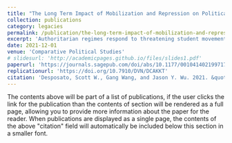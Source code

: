 ```yaml
---
title: "The Long Term Impact of Mobilization and Repression on Political Trust"
collection: publications
category: legacies
permalink: /publication/the-long-term-impact-of-mobilization-and-repression-on-political-trust-2021
excerpt: 'Authoritarian regimes respond to threatening student movements with repression and censorship. In many cases, failed movements are effectively erased from public memory. Do such movements affect long-term attitudes? We use a survey of college graduates to measure the impact of a failed student movement. Some of our respondents began college immediately before a major protest; others started after the movement had been suppressed. Using a fuzzy regression discontinuity, we find that individuals who attended college during the movement are significantly less likely to trust the government, more than 25years later, than individuals who enrolled after the protests. The effects are strongest for trust in the central government, and weakest for local government. These results are robust to a range of specifications, and show that the experience of mass mobilization and state repression can have a long-term impact on public attitudes, even if the event in question remains taboo.'
date: 2021-12-01
venue: 'Comparative Political Studies'
# slidesurl: 'http://academicpages.github.io/files/slides1.pdf'
paperurl: 'https://journals.sagepub.com/doi/abs/10.1177/0010414021997171'
replicationurl: 'https://doi.org/10.7910/DVN/DCAKKT'
citation: 'Desposato, Scott W., Gang Wang, and Jason Y. Wu. 2021. &quot;The Long Term Impact of Mobilization and Repression on Political Trust.&quot; <i>Comparative Political Studies</i>. 54 (14): 2447-2474.'
---
```

The contents above will be part of a list of publications, if the user clicks the link for the publication than the contents of section will be rendered as a full page, allowing you to provide more information about the paper for the reader. When publications are displayed as a single page, the contents of the above "citation" field will automatically be included below this section in a smaller font.
